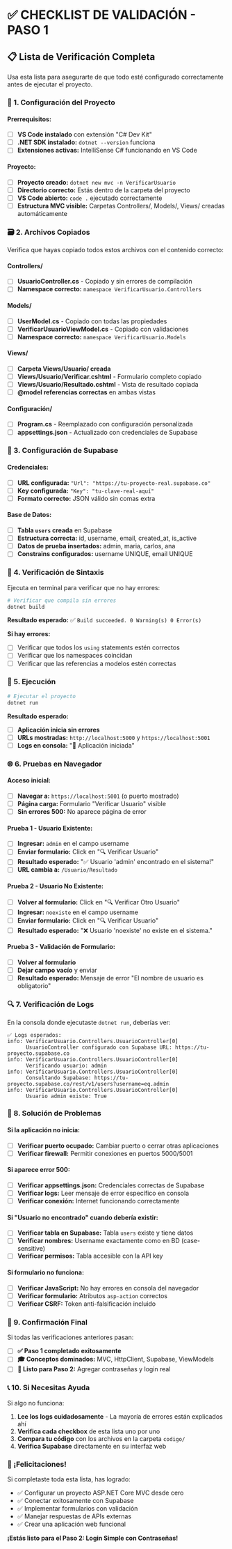 # ✅ CHECKLIST DE VALIDACIÓN - PASO 1

## 📋 Lista de Verificación Completa

Usa esta lista para asegurarte de que todo esté configurado correctamente antes de ejecutar el proyecto.

### 🚀 1. Configuración del Proyecto

#### Prerrequisitos:
- [ ] **VS Code instalado** con extensión "C# Dev Kit"
- [ ] **.NET SDK instalado:** `dotnet --version` funciona
- [ ] **Extensiones activas:** IntelliSense C# funcionando en VS Code

#### Proyecto:
- [ ] **Proyecto creado:** `dotnet new mvc -n VerificarUsuario`
- [ ] **Directorio correcto:** Estás dentro de la carpeta del proyecto
- [ ] **VS Code abierto:** `code .` ejecutado correctamente
- [ ] **Estructura MVC visible:** Carpetas Controllers/, Models/, Views/ creadas automáticamente

### 🗃️ 2. Archivos Copiados

Verifica que hayas copiado todos estos archivos con el contenido correcto:

#### Controllers/
- [ ] **UsuarioController.cs** - Copiado y sin errores de compilación
- [ ] **Namespace correcto:** `namespace VerificarUsuario.Controllers`

#### Models/
- [ ] **UserModel.cs** - Copiado con todas las propiedades
- [ ] **VerificarUsuarioViewModel.cs** - Copiado con validaciones
- [ ] **Namespace correcto:** `namespace VerificarUsuario.Models`

#### Views/
- [ ] **Carpeta Views/Usuario/ creada**
- [ ] **Views/Usuario/Verificar.cshtml** - Formulario completo copiado
- [ ] **Views/Usuario/Resultado.cshtml** - Vista de resultado copiada
- [ ] **@model referencias correctas** en ambas vistas

#### Configuración/
- [ ] **Program.cs** - Reemplazado con configuración personalizada
- [ ] **appsettings.json** - Actualizado con credenciales de Supabase

### 🔗 3. Configuración de Supabase

#### Credenciales:
- [ ] **URL configurada:** `"Url": "https://tu-proyecto-real.supabase.co"`
- [ ] **Key configurada:** `"Key": "tu-clave-real-aquí"`
- [ ] **Formato correcto:** JSON válido sin comas extra

#### Base de Datos:
- [ ] **Tabla `users` creada** en Supabase
- [ ] **Estructura correcta:** id, username, email, created_at, is_active
- [ ] **Datos de prueba insertados:** admin, maria, carlos, ana
- [ ] **Constrains configurados:** username UNIQUE, email UNIQUE

### 📝 4. Verificación de Sintaxis

Ejecuta en terminal para verificar que no hay errores:

```bash
# Verificar que compila sin errores
dotnet build
```

**Resultado esperado:** ✅ `Build succeeded. 0 Warning(s) 0 Error(s)`

**Si hay errores:**
- [ ] Verificar que todos los `using` statements estén correctos
- [ ] Verificar que los namespaces coincidan
- [ ] Verificar que las referencias a modelos estén correctas

### 🚀 5. Ejecución

```bash
# Ejecutar el proyecto
dotnet run
```

**Resultado esperado:**
- [ ] **Aplicación inicia sin errores**
- [ ] **URLs mostradas:** `http://localhost:5000` y `https://localhost:5001`
- [ ] **Logs en consola:** "🚀 Aplicación iniciada"

### 🌐 6. Pruebas en Navegador

#### Acceso inicial:
- [ ] **Navegar a:** `https://localhost:5001` (o puerto mostrado)
- [ ] **Página carga:** Formulario "Verificar Usuario" visible
- [ ] **Sin errores 500:** No aparece página de error

#### Prueba 1 - Usuario Existente:
- [ ] **Ingresar:** `admin` en el campo username
- [ ] **Enviar formulario:** Click en "🔍 Verificar Usuario"
- [ ] **Resultado esperado:** "✅ Usuario 'admin' encontrado en el sistema!"
- [ ] **URL cambia a:** `/Usuario/Resultado`

#### Prueba 2 - Usuario No Existente:
- [ ] **Volver al formulario:** Click en "🔍 Verificar Otro Usuario"
- [ ] **Ingresar:** `noexiste` en el campo username
- [ ] **Enviar formulario:** Click en "🔍 Verificar Usuario"
- [ ] **Resultado esperado:** "❌ Usuario 'noexiste' no existe en el sistema."

#### Prueba 3 - Validación de Formulario:
- [ ] **Volver al formulario**
- [ ] **Dejar campo vacío** y enviar
- [ ] **Resultado esperado:** Mensaje de error "El nombre de usuario es obligatorio"

### 🔍 7. Verificación de Logs

En la consola donde ejecutaste `dotnet run`, deberías ver:

```
✅ Logs esperados:
info: VerificarUsuario.Controllers.UsuarioController[0]
      UsuarioController configurado con Supabase URL: https://tu-proyecto.supabase.co
info: VerificarUsuario.Controllers.UsuarioController[0]
      Verificando usuario: admin
info: VerificarUsuario.Controllers.UsuarioController[0]
      Consultando Supabase: https://tu-proyecto.supabase.co/rest/v1/users?username=eq.admin
info: VerificarUsuario.Controllers.UsuarioController[0]
      Usuario admin existe: True
```

### 🐛 8. Solución de Problemas

#### Si la aplicación no inicia:
- [ ] **Verificar puerto ocupado:** Cambiar puerto o cerrar otras aplicaciones
- [ ] **Verificar firewall:** Permitir conexiones en puertos 5000/5001

#### Si aparece error 500:
- [ ] **Verificar appsettings.json:** Credenciales correctas de Supabase
- [ ] **Verificar logs:** Leer mensaje de error específico en consola
- [ ] **Verificar conexión:** Internet funcionando correctamente

#### Si "Usuario no encontrado" cuando debería existir:
- [ ] **Verificar tabla en Supabase:** Tabla `users` existe y tiene datos
- [ ] **Verificar nombres:** Username exactamente como en BD (case-sensitive)
- [ ] **Verificar permisos:** Tabla accesible con la API key

#### Si formulario no funciona:
- [ ] **Verificar JavaScript:** No hay errores en consola del navegador
- [ ] **Verificar formulario:** Atributos `asp-action` correctos
- [ ] **Verificar CSRF:** Token anti-falsificación incluido

### 🎯 9. Confirmación Final

Si todas las verificaciones anteriores pasan:

- [ ] **✅ Paso 1 completado exitosamente**
- [ ] **🎓 Conceptos dominados:** MVC, HttpClient, Supabase, ViewModels
- [ ] **🚀 Listo para Paso 2:** Agregar contraseñas y login real

### 📞 10. Si Necesitas Ayuda

Si algo no funciona:

1. **Lee los logs cuidadosamente** - La mayoría de errores están explicados ahí
2. **Verifica cada checkbox** de esta lista uno por uno
3. **Compara tu código** con los archivos en la carpeta `codigo/`
4. **Verifica Supabase** directamente en su interfaz web

### 🎉 ¡Felicitaciones!

Si completaste toda esta lista, has logrado:
- ✅ Configurar un proyecto ASP.NET Core MVC desde cero
- ✅ Conectar exitosamente con Supabase
- ✅ Implementar formularios con validación
- ✅ Manejar respuestas de APIs externas
- ✅ Crear una aplicación web funcional

**¡Estás listo para el Paso 2: Login Simple con Contraseñas!** 